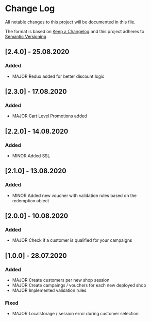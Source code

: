
# Change Log
All notable changes to this project will be documented in this file.
 
The format is based on [Keep a Changelog](http://keepachangelog.com/)
and this project adheres to [Semantic Versioning](http://semver.org/).

## [2.4.0] - 25.08.2020

### Added
   - MAJOR Redux added for better discount logic

## [2.3.0] - 17.08.2020

### Added
   - MAJOR Cart Level Promotions added

## [2.2.0] - 14.08.2020

### Added
   - MINOR Added SSL

## [2.1.0] - 13.08.2020

### Added
   - MINOR Added new voucher with validation rules based on the redemption object

## [2.0.0] - 10.08.2020

### Added
   - MAJOR Check if a customer is qualified for your campaigns
    
## [1.0.0] - 28.07.2020

### Added
   - MAJOR Create customers per new shop session
   - MAJOR Create campaings / vouchers for each new deployed shop
   - MAJOR Implemented validation rules
    
### Fixed
   - MAJOR Localstorage / session error during customer selection